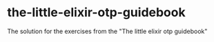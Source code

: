 # the-little-elixir-otp-guidebook
The solution for the exercises from the "The little elixir otp guidebook"
